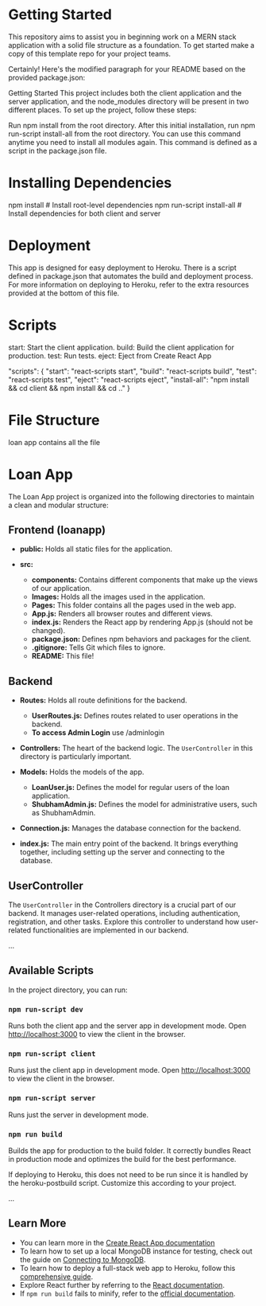 # Getting Started
This repository aims to assist you in beginning work on a MERN stack application with a solid file structure as a foundation. To get started make a copy of this template repo for your project teams.


Certainly! Here's the modified paragraph for your README based on the provided package.json:

Getting Started
This project includes both the client application and the server application, and the node_modules directory will be present in two different places. To set up the project, follow these steps:

Run npm install from the root directory.
After this initial installation, run npm run-script install-all from the root directory. You can use this command anytime you need to install all modules again. This command is defined as a script in the package.json file.

# Installing Dependencies

npm install          # Install root-level dependencies
npm run-script install-all # Install dependencies for both client and server

# Deployment
This app is designed for easy deployment to Heroku. There is a script defined in package.json that automates the build and deployment process. For more information on deploying to Heroku, refer to the extra resources provided at the bottom of this file.

# Scripts
start: Start the client application.
build: Build the client application for production.
test: Run tests.
eject: Eject from Create React App

"scripts": {
  "start": "react-scripts start",
  "build": "react-scripts build",
  "test": "react-scripts test",
  "eject": "react-scripts eject",
  "install-all": "npm install && cd client && npm install && cd .."
}

# File Structure
 loan app contains all the file
# Loan App

The Loan App project is organized into the following directories to maintain a clean and modular structure:

## Frontend (loanapp)

- **public:** Holds all static files for the application.

- **src:**
  - **components:** Contains different components that make up the views of our application.
  - **Images:** Holds all the images used in the application.
  - **Pages:** This folder contains all the pages used in the web app.
  - **App.js:** Renders all browser routes and different views.
  - **index.js:** Renders the React app by rendering App.js (should not be changed).
  - **package.json:** Defines npm behaviors and packages for the client.
  - **.gitignore:** Tells Git which files to ignore.
  - **README:** This file!

## Backend

- **Routes:** Holds all route definitions for the backend.

  - **UserRoutes.js:** Defines routes related to user operations in the backend.
  - **To access Admin Login** use /adminlogin


- **Controllers:** The heart of the backend logic. The `UserController` in this directory is particularly important.

- **Models:** Holds the models of the app.

  - **LoanUser.js:** Defines the model for regular users of the loan application.
  - **ShubhamAdmin.js:** Defines the model for administrative users, such as ShubhamAdmin.

- **Connection.js:** Manages the database connection for the backend.

- **index.js:** The main entry point of the backend. It brings everything together, including setting up the server and connecting to the database.


## UserController

The `UserController` in the Controllers directory is a crucial part of our backend. It manages user-related operations, including authentication, registration, and other tasks. Explore this controller to understand how user-related functionalities are implemented in our backend.

...

## Available Scripts

In the project directory, you can run:

### `npm run-script dev`

Runs both the client app and the server app in development mode.
Open [http://localhost:3000](http://localhost:3000) to view the client in the browser.

### `npm run-script client`

Runs just the client app in development mode.
Open [http://localhost:3000](http://localhost:3000) to view the client in the browser.

### `npm run-script server`

Runs just the server in development mode.

### `npm run build`

Builds the app for production to the build folder.
It correctly bundles React in production mode and optimizes the build for the best performance.

If deploying to Heroku, this does not need to be run since it is handled by the heroku-postbuild script. Customize this according to your project.

...

## Learn More

- You can learn more in the [Create React App documentation](https://create-react-app.dev/docs/getting-started/)
- To learn how to set up a local MongoDB instance for testing, check out the guide on [Connecting to MongoDB](https://www.mongodb.com/blog/post/quick-start-nodejs-mongodb--how-to-get-connected-to-your-database).
- To learn how to deploy a full-stack web app to Heroku, follow this [comprehensive guide](https://dev.to/smithmanny/how-to-deploy-a-full-stack-mern-app-with-heroku-netlify-ncd).
- Explore React further by referring to the [React documentation](https://reactjs.org/).
- If `npm run build` fails to minify, refer to the [official documentation](https://create-react-app.dev/docs/troubleshooting#npm-run-build-fails-to-minify).
